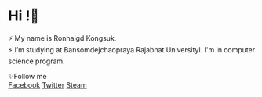 # Hi !👋<br>
⚡ My name is Ronnaigd Kongsuk. <br>
⚡ I’m studying at Bansomdejchaopraya Rajabhat Universityl. I'm in computer science program.<br>

✨Follow me<br>
[Facebook](https://www.facebook.com/Shavrosz)
[Twitter](https://twitter.com/Ham_Ronnagid)
[Steam](https://steamcommunity.com/id/hamkungx974/)


<!--
**hamkungx/hamkungx** is a ✨ _special_ ✨ repository because its `README.md` (this file) appears on your GitHub profile.

Here are some ideas to get you started:

- 🔭 I’m currently working on ...
- 🌱 I’m currently learning ...
- 👯 I’m looking to collaborate on ...
- 🤔 I’m looking for help with ...
- 💬 Ask me about ...
- 📫 How to reach me: ...
- 😄 Pronouns: ...
- ⚡ Fun fact: ...
-->
